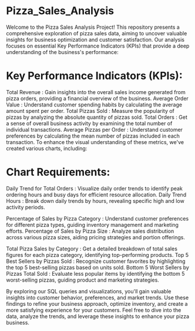# Pizza_Sales_Analysis
Welcome to the Pizza Sales Analysis Project! This repository presents a comprehensive exploration of pizza sales data, aiming to uncover valuable insights for business optimization and customer satisfaction. Our analysis focuses on essential Key Performance Indicators (KPIs) that provide a deep understanding of the business's performance:
# Key Performance Indicators (KPIs):
Total Revenue : Gain insights into the overall sales income generated from pizza orders, providing a financial overview of the business.
Average Order Value : Understand customer spending habits by calculating the average amount spent per order.
Total Pizzas Sold : Measure the popularity of pizzas by analyzing the absolute quantity of pizzas sold.
Total Orders : Get a sense of overall business activity by examining the total number of individual transactions.
Average Pizzas per Order : Understand customer preferences by calculating the mean number of pizzas included in each transaction.
To enhance the visual understanding of these metrics, we've created various charts, including:
# Chart Requirements:
Daily Trend for Total Orders : Visualize daily order trends to identify peak ordering hours and busy days for efficient resource allocation.
Daily Trend Hours : Break down daily trends by hours, revealing specific high and low activity periods.

Percentage of Sales by Pizza Category : Understand customer preferences for different pizza types, guiding inventory management and marketing efforts.
Percentage of Sales by Pizza Size : Analyze sales distribution across various pizza sizes, aiding pricing strategies and portion offerings.

Total Pizza Sales by Category : Get a detailed breakdown of total sales figures for each pizza category, identifying top-performing products.
Top 5 Best Sellers by Pizzas Sold : Recognize customer favorites by highlighting the top 5 best-selling pizzas based on units sold.
Bottom 5 Worst Sellers by Pizzas Total Sold : Evaluate less popular items by identifying the bottom 5 worst-selling pizzas, guiding product and marketing strategies.

By exploring our SQL queries and visualizations, you'll gain valuable insights into customer behavior, preferences, and market trends. Use these findings to refine your business approach, optimize inventory, and create a more satisfying experience for your customers. Feel free to dive into the data, analyze the trends, and leverage these insights to enhance your pizza business.
